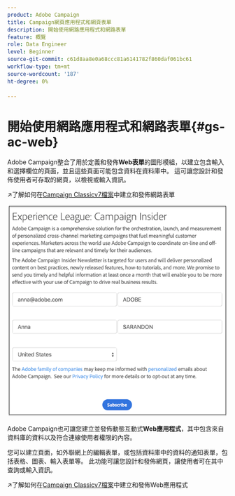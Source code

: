 ```yaml
---
product: Adobe Campaign
title: Campaign網頁應用程式和網頁表單
description: 開始使用網路應用程式和網路表單
feature: 概覽
role: Data Engineer
level: Beginner
source-git-commit: c61d8aa8e0a68ccc81a6141782f860daf061bc61
workflow-type: tm+mt
source-wordcount: '187'
ht-degree: 0%

---
```


# 開始使用網路應用程式和網路表單{#gs-ac-web}

Adobe Campaign整合了用於定義和發佈&#x200B;**Web表單**&#x200B;的圖形模組，以建立包含輸入和選擇欄位的頁面，並且這些頁面可能包含資料在資料庫中。 這可讓您設計和發佈使用者可存取的網頁，以檢視或輸入資訊。

↗️了解如何在[Campaign Classicv7檔案](https://experienceleague.adobe.com/docs/campaign-classic/using/designing-content/web-forms/about-web-forms.html?lang=en#designing-content)中建立和發佈網路表單

![](assets/sample.png)

Adobe Campaign也可讓您建立並發佈動態互動式&#x200B;**Web應用程式**，其中包含來自資料庫的資料以及符合連線使用者權限的內容。

您可以建立頁面，如外聯網上的編輯表單，或包括資料庫中的資料的通知表單，包括表格、圖表、輸入表單等。 此功能可讓您設計和發佈網頁，讓使用者可在其中查詢或輸入資訊。

↗️了解如何在[Campaign Classicv7檔案](https://experienceleague.adobe.com/docs/campaign-classic/using/designing-content/web-applications/about-web-applications.html?lang=en#designing-content)中建立和發佈Web應用程式
